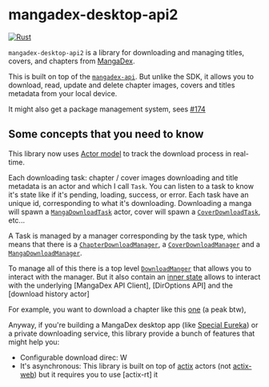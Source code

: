 # mangadex-desktop-api2

[![Rust][rust-action-badge]][rust-action]

`mangadex-desktop-api2` is a library for downloading and managing titles, covers, and chapters from [MangaDex][mangadex].

This is built on top of the [`mangadex-api`][mangadex-api].
But unlike the SDK, it allows you to download, read, update and delete chapter images, covers and titles metadata from your local device.

It might also get a package management system, sees [#174][pms]

## Some concepts that you need to know

This library now uses [Actor model][actor-model] to track the download process in real-time.

Each downloading task: chapter / cover images downloading and title metadata is an actor and which I call `Task`.
You can listen to a task to know it's state like if it's pending, loading, success, or error.
Each task have an unique id, corresponding to what it's downloading.
Downloading a manga will spawn a [`MangaDownloadTask`][manga-download-task] actor, cover will spawn a [`CoverDownloadTask`][cover-download-task], etc...

A Task is managed by a manager corresponding by the task type,
which means that there is a [`ChapterDownloadManager`][chapter-download-mananger], a [`CoverDownloadManager`][cover-download-manager] and a [`MangaDownloadManager`][manga-download-manager].

To manage all of this there is a top level [`DownloadManger`][download-manager] that allows you to interact with the manager.
But it also contain an [inner state][inner-state] allows to interact with the underlying [MangaDex API Client], [DirOptions API] and the [download history actor]

For example, you want to download a chapter like this [one][rascal-dnd-dreaming-girl-en-11] (a peak btw),

Anyway, if you're building a MangaDex desktop app (like [Special Eureka][special-eureka]) or a private downloading service, this library provide a bunch of features that might help you:

- Configurable download direc: W
- It's asynchronous: This library is built on top of [actix] actors (not [actix-web]) but it requires you to use [actix-rt] it

[rust-action-badge]: https://github.com/tonymushah/eureka-mmanager/actions/workflows/rust.yml/badge.svg
[rust-action]: https://github.com/tonymushah/eureka-mmanager/actions/workflows/rust.yml
[mangadex]: https://mangadex.org
[mangadex-api]: https://github.com/tonymushah/mangadex-api
[pms]: https://github.com/tonymushah/eureka-mmanager/issues/174
[special-eureka]: https://github.com/tonymushah/special-eureka
[actix]: https://docs.rs/actix/latest/actix/
[actix-web]: https://docs.rs/actix-web/latest/actix_web/
[actor-model]: https://en.wikipedia.org/wiki/Actor_model
[rascal-dnd-dreaming-girl-en-11]: https://mangadex.org/chapter/baf51491-4440-4ae4-8381-840804e99d32
[download-manager]: https://github.com/tonymushah/eureka-mmanager/blob/main/src/download.rs
[manga-download-manager]: https://github.com/tonymushah/eureka-mmanager/blob/main/src/download/manga.rs
[cover-download-manager]: https://github.com/tonymushah/eureka-mmanager/blob/main/src/download/covers.rs
[chapter-download-mananger]: https://github.com/tonymushah/eureka-mmanager/blob/main/src/download/chapter.rs
[cover-download-task]: https://github.com/tonymushah/eureka-mmanager/blob/main/src/download/cover/task.rs
[manga-download-task]: https://github.com/tonymushah/eureka-mmanager/blob/main/src/download/manga/task.rs
[inner-state]: https://github.com/tonymushah/eureka-mmanager/blob/main/src/download/state.rs
